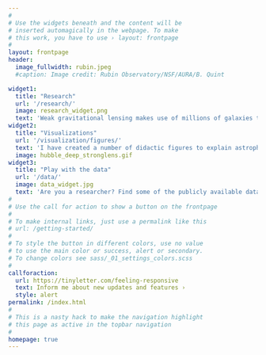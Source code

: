 ```yaml
---
#
# Use the widgets beneath and the content will be
# inserted automagically in the webpage. To make
# this work, you have to use › layout: frontpage
#
layout: frontpage
header:
  image_fullwidth: rubin.jpeg
  #caption: Image credit: Rubin Observatory/NSF/AURA/B. Quint

widget1:
  title: "Research"
  url: '/research/'
  image: research_widget.png
  text: 'Weak gravitational lensing makes use of millions of galaxies to probe the largest structures in our universe. With spectroscopic and imaging surveys we can gain a high resolution picture of galaxies in the cosmic web.'
widget2:
  title: "Visualizations"
  url: '/visualization/figures/'
  text: 'I have created a number of didactic figures to explain astrophysical phenomena that scientists and students alike are welcome to use in any context.'
  image: hubble_deep_stronglens.gif
widget3:
  title: "Play with the data"
  url: '/data/'
  image: data_widget.jpg
  text: 'Are you a researcher? Find some of the publicly available data related to my papers here and engage with it interactively.'
#
# Use the call for action to show a button on the frontpage
#
# To make internal links, just use a permalink like this
# url: /getting-started/
#
# To style the button in different colors, use no value
# to use the main color or success, alert or secondary.
# To change colors see sass/_01_settings_colors.scss
#
callforaction:
  url: https://tinyletter.com/feeling-responsive
  text: Inform me about new updates and features ›
  style: alert
permalink: /index.html
#
# This is a nasty hack to make the navigation highlight
# this page as active in the topbar navigation
#
homepage: true
---
```

